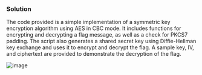 ### Solution

The code provided is a simple implementation of a symmetric key encryption algorithm using AES in CBC mode. It includes functions for encrypting and decrypting a flag message, as well as a check for PKCS7 padding. The script also generates a shared secret key using Diffie-Hellman key exchange and uses it to encrypt and decrypt the flag. A sample key, IV, and ciphertext are provided to demonstrate the decryption of the flag.

![image](https://user-images.githubusercontent.com/126962960/233803150-849c020e-05a4-46dc-aacd-cf6748d23cb9.png)
